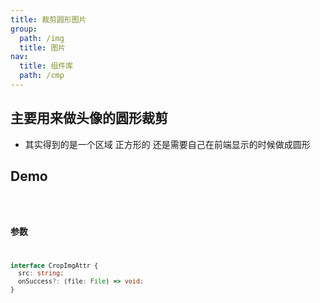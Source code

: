```yaml
---
title: 裁剪圆形图片
group:
  path: /img
  title: 图片
nav:
  title: 组件库
  path: /cmp
---
```


## 主要用来做头像的圆形裁剪 
* 其实得到的是一个区域 正方形的 还是需要自己在前端显示的时候做成圆形


## Demo

<code src="./demo.tsx" />


### 参数

```ts
interface CropImgAttr {
  src: string;
  onSuccess?: (file: File) => void;
}
```
